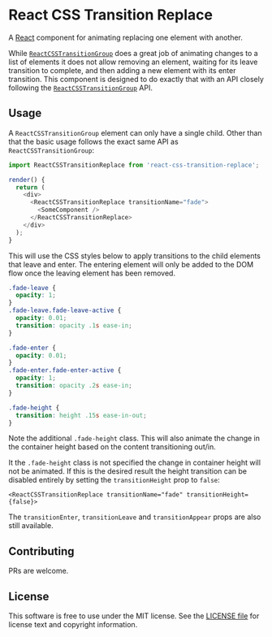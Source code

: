 # React CSS Transition Replace

A [React](http://facebook.github.io/react/) component for animating replacing one element with another.

While [`ReactCSSTransitionGroup`](https://facebook.github.io/react/docs/animation.html) does a great job
of animating changes to a list of elements it does not allow removing an element, waiting for its leave
transition to complete, and then adding a new element with its enter transition. This component is 
designed to do exactly that with an API closely following the 
[`ReactCSSTransitionGroup`](https://facebook.github.io/react/docs/animation.html) API.


## Usage

A `ReactCSSTransitionGroup` element can only have a single child. Other than that the basic usage 
follows the exact same API as `ReactCSSTransitionGroup`:

```javascript
import ReactCSSTransitionReplace from 'react-css-transition-replace';

render() {
  return (
    <div>
      <ReactCSSTransitionReplace transitionName="fade">
        <SomeComponent />
      </ReactCSSTransitionReplace>
    </div>
  );
}
```

This will use the CSS styles below to apply transitions to the child elements that leave and enter.
The entering element will only be added to the DOM flow once the leaving element has been removed.

```css
.fade-leave {
  opacity: 1;
}
.fade-leave.fade-leave-active {
  opacity: 0.01;
  transition: opacity .1s ease-in;
}

.fade-enter {
  opacity: 0.01;
}
.fade-enter.fade-enter-active {
  opacity: 1;
  transition: opacity .2s ease-in;
}

.fade-height {
  transition: height .15s ease-in-out;
}
```

Note the additional `.fade-height` class. This will also animate the change in the container 
height based on the content transitioning out/in. 

It the `.fade-height` class is not specified the change in container height will not be animated.
If this is the desired result the height transition can be disabled entirely by setting the
`transitionHeight` prop to `false`: 

```
<ReactCSSTransitionReplace transitionName="fade" transitionHeight={false}>
```

The `transitionEnter`, `transitionLeave` and `transitionAppear` props are also still available.


## Contributing

PRs are welcome.


## License

This software is free to use under the MIT license.
See the [LICENSE file](/LICENSE.md) for license text and copyright information.
